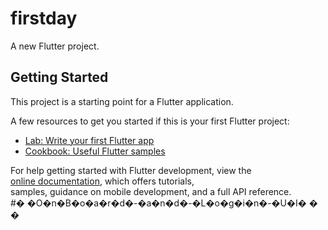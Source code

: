 # firstday <br>
 
A new Flutter project. <br>
 
## Getting Started <br>

This project is a starting point for a Flutter application. <br>

A few resources to get you started if this is your first Flutter project: <br>

- [Lab: Write your first Flutter app](https://docs.flutter.dev/get-started/codelab) <br>
- [Cookbook: Useful Flutter samples](https://docs.flutter.dev/cookbook) <br>

For help getting started with Flutter development, view the <br>
[online documentation](https://docs.flutter.dev/), which offers tutorials, <br>
samples, guidance on mobile development, and a full API reference. <br>
#� �O�n�B�o�a�r�d�-�a�n�d�-�L�o�g�i�n�-�U�I�
�
�
